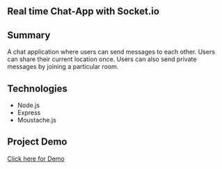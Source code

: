 ## Real time Chat-App with Socket.io

## Summary
A chat application where users can send messages to each other.
Users can share their current location once.
Users can also send private messages by joining a particular room.

 
## Technologies
* Node.js 
* Express
* Moustache.js

## Project Demo
<a href = "https://peaceful-plains-62020.herokuapp.com/"> Click here for Demo </a>

